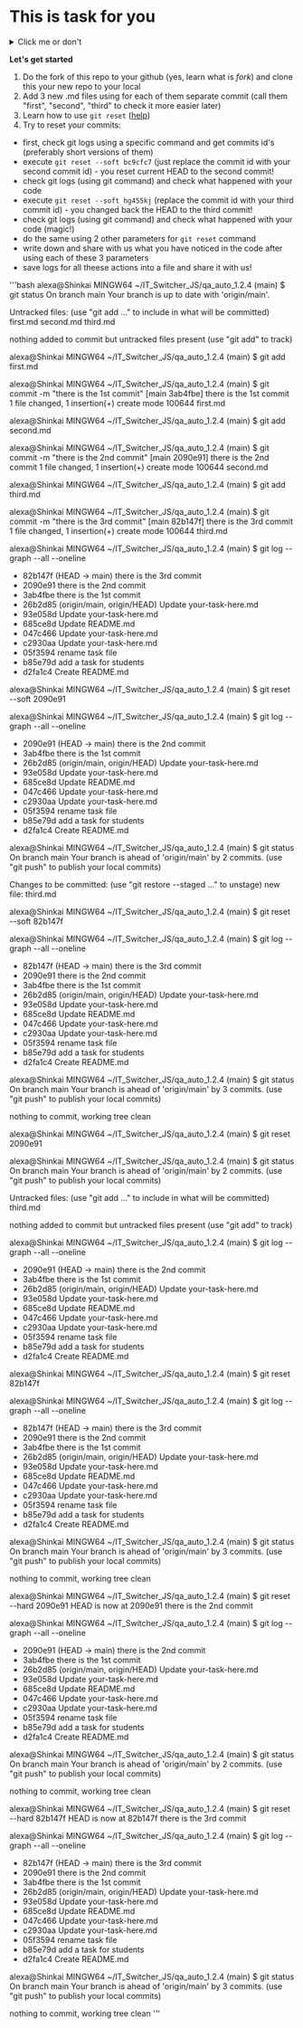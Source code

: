 # This is task for you


<details>
  <summary>Click me or don't</summary><br/>
  do you like this markdown feature? :) <br/>
  ok, but let's proceed with the tasks
</details>

**Let's get started**

1. Do the fork of this repo to your github (yes, learn what is *fork*) and clone this your new repo to your local
2. Add 3 new .md files using for each of them separate commit (call them "first", "second", "third" to check it more easier later)
3. Learn how to use `git reset` ([help](https://git-scm.com/book/ru/v2/%D0%98%D0%BD%D1%81%D1%82%D1%80%D1%83%D0%BC%D0%B5%D0%BD%D1%82%D1%8B-Git-%D0%A0%D0%B0%D1%81%D0%BA%D1%80%D1%8B%D1%82%D0%B8%D0%B5-%D1%82%D0%B0%D0%B9%D0%BD-reset))
4. Try to reset your commits:
- first, check git logs using a specific command and get commits id's (preferably short versions of them)
- execute `git reset --soft bc9cfc7` (just replace the commit id with your second commit id) - you reset current HEAD to the second commit!
- check git logs (using git command) and check what happened with your code
- execute `git reset --soft hg455kj` (replace the commit id with your third commit id) - you changed back the HEAD to the third commit!
- check git logs (using git command) and check what happened with your code (magic!)
- do the same using 2 other parameters for `git reset` command
- write down and share with us what you have noticed in the code after using each of these 3 parameters
- save logs for all theese actions into a file and share it with us!

'''bash
alexa@Shinkai MINGW64 ~/IT_Switcher_JS/qa_auto_1.2.4 (main)
$ git status
On branch main
Your branch is up to date with 'origin/main'.

Untracked files:
  (use "git add <file>..." to include in what will be committed)
        first.md
        second.md
        third.md

nothing added to commit but untracked files present (use "git add" to track)

alexa@Shinkai MINGW64 ~/IT_Switcher_JS/qa_auto_1.2.4 (main)
$ git add first.md

alexa@Shinkai MINGW64 ~/IT_Switcher_JS/qa_auto_1.2.4 (main)
$ git commit -m "there is the 1st commit"
[main 3ab4fbe] there is the 1st commit
 1 file changed, 1 insertion(+)
 create mode 100644 first.md

alexa@Shinkai MINGW64 ~/IT_Switcher_JS/qa_auto_1.2.4 (main)
$ git add second.md

alexa@Shinkai MINGW64 ~/IT_Switcher_JS/qa_auto_1.2.4 (main)
$ git commit -m "there is the 2nd commit"
[main 2090e91] there is the 2nd commit
 1 file changed, 1 insertion(+)
 create mode 100644 second.md

alexa@Shinkai MINGW64 ~/IT_Switcher_JS/qa_auto_1.2.4 (main)
$ git add third.md

alexa@Shinkai MINGW64 ~/IT_Switcher_JS/qa_auto_1.2.4 (main)
$ git commit -m "there is the 3rd commit"
[main 82b147f] there is the 3rd commit
 1 file changed, 1 insertion(+)
 create mode 100644 third.md

alexa@Shinkai MINGW64 ~/IT_Switcher_JS/qa_auto_1.2.4 (main)
$ git log --graph --all --oneline
* 82b147f (HEAD -> main) there is the 3rd commit
* 2090e91 there is the 2nd commit
* 3ab4fbe there is the 1st commit
* 26b2d85 (origin/main, origin/HEAD) Update your-task-here.md
* 93e058d Update your-task-here.md
* 685ce8d Update README.md
* 047c466 Update your-task-here.md
* c2930aa Update your-task-here.md
* 05f3594 rename task file
* b85e79d add a task for students
* d2fa1c4 Create README.md

alexa@Shinkai MINGW64 ~/IT_Switcher_JS/qa_auto_1.2.4 (main)
$ git reset --soft 2090e91

alexa@Shinkai MINGW64 ~/IT_Switcher_JS/qa_auto_1.2.4 (main)
$ git log --graph --all --oneline
* 2090e91 (HEAD -> main) there is the 2nd commit
* 3ab4fbe there is the 1st commit
* 26b2d85 (origin/main, origin/HEAD) Update your-task-here.md
* 93e058d Update your-task-here.md
* 685ce8d Update README.md
* 047c466 Update your-task-here.md
* c2930aa Update your-task-here.md
* 05f3594 rename task file
* b85e79d add a task for students
* d2fa1c4 Create README.md

alexa@Shinkai MINGW64 ~/IT_Switcher_JS/qa_auto_1.2.4 (main)
$ git status
On branch main
Your branch is ahead of 'origin/main' by 2 commits.
  (use "git push" to publish your local commits)

Changes to be committed:
  (use "git restore --staged <file>..." to unstage)
        new file:   third.md


alexa@Shinkai MINGW64 ~/IT_Switcher_JS/qa_auto_1.2.4 (main)
$ git reset --soft 82b147f

alexa@Shinkai MINGW64 ~/IT_Switcher_JS/qa_auto_1.2.4 (main)
$ git log --graph --all --oneline
* 82b147f (HEAD -> main) there is the 3rd commit
* 2090e91 there is the 2nd commit
* 3ab4fbe there is the 1st commit
* 26b2d85 (origin/main, origin/HEAD) Update your-task-here.md
* 93e058d Update your-task-here.md
* 685ce8d Update README.md
* 047c466 Update your-task-here.md
* c2930aa Update your-task-here.md
* 05f3594 rename task file
* b85e79d add a task for students
* d2fa1c4 Create README.md

alexa@Shinkai MINGW64 ~/IT_Switcher_JS/qa_auto_1.2.4 (main)
$ git status
On branch main
Your branch is ahead of 'origin/main' by 3 commits.
  (use "git push" to publish your local commits)

nothing to commit, working tree clean

alexa@Shinkai MINGW64 ~/IT_Switcher_JS/qa_auto_1.2.4 (main)
$ git reset 2090e91

alexa@Shinkai MINGW64 ~/IT_Switcher_JS/qa_auto_1.2.4 (main)
$ git status
On branch main
Your branch is ahead of 'origin/main' by 2 commits.
  (use "git push" to publish your local commits)

Untracked files:
  (use "git add <file>..." to include in what will be committed)
        third.md

nothing added to commit but untracked files present (use "git add" to track)

alexa@Shinkai MINGW64 ~/IT_Switcher_JS/qa_auto_1.2.4 (main)
$ git log --graph --all --oneline
* 2090e91 (HEAD -> main) there is the 2nd commit
* 3ab4fbe there is the 1st commit
* 26b2d85 (origin/main, origin/HEAD) Update your-task-here.md
* 93e058d Update your-task-here.md
* 685ce8d Update README.md
* 047c466 Update your-task-here.md
* c2930aa Update your-task-here.md
* 05f3594 rename task file
* b85e79d add a task for students
* d2fa1c4 Create README.md

alexa@Shinkai MINGW64 ~/IT_Switcher_JS/qa_auto_1.2.4 (main)
$ git reset 82b147f

alexa@Shinkai MINGW64 ~/IT_Switcher_JS/qa_auto_1.2.4 (main)
$ git log --graph --all --oneline
* 82b147f (HEAD -> main) there is the 3rd commit
* 2090e91 there is the 2nd commit
* 3ab4fbe there is the 1st commit
* 26b2d85 (origin/main, origin/HEAD) Update your-task-here.md
* 93e058d Update your-task-here.md
* 685ce8d Update README.md
* 047c466 Update your-task-here.md
* c2930aa Update your-task-here.md
* 05f3594 rename task file
* b85e79d add a task for students
* d2fa1c4 Create README.md

alexa@Shinkai MINGW64 ~/IT_Switcher_JS/qa_auto_1.2.4 (main)
$ git status
On branch main
Your branch is ahead of 'origin/main' by 3 commits.
  (use "git push" to publish your local commits)

nothing to commit, working tree clean

alexa@Shinkai MINGW64 ~/IT_Switcher_JS/qa_auto_1.2.4 (main)
$ git reset --hard 2090e91
HEAD is now at 2090e91 there is the 2nd commit

alexa@Shinkai MINGW64 ~/IT_Switcher_JS/qa_auto_1.2.4 (main)
$ git log --graph --all --oneline
* 2090e91 (HEAD -> main) there is the 2nd commit
* 3ab4fbe there is the 1st commit
* 26b2d85 (origin/main, origin/HEAD) Update your-task-here.md
* 93e058d Update your-task-here.md
* 685ce8d Update README.md
* 047c466 Update your-task-here.md
* c2930aa Update your-task-here.md
* 05f3594 rename task file
* b85e79d add a task for students
* d2fa1c4 Create README.md

alexa@Shinkai MINGW64 ~/IT_Switcher_JS/qa_auto_1.2.4 (main)
$ git status
On branch main
Your branch is ahead of 'origin/main' by 2 commits.
  (use "git push" to publish your local commits)

nothing to commit, working tree clean

alexa@Shinkai MINGW64 ~/IT_Switcher_JS/qa_auto_1.2.4 (main)
$ git reset --hard 82b147f
HEAD is now at 82b147f there is the 3rd commit

alexa@Shinkai MINGW64 ~/IT_Switcher_JS/qa_auto_1.2.4 (main)
$ git log --graph --all --oneline
* 82b147f (HEAD -> main) there is the 3rd commit
* 2090e91 there is the 2nd commit
* 3ab4fbe there is the 1st commit
* 26b2d85 (origin/main, origin/HEAD) Update your-task-here.md
* 93e058d Update your-task-here.md
* 685ce8d Update README.md
* 047c466 Update your-task-here.md
* c2930aa Update your-task-here.md
* 05f3594 rename task file
* b85e79d add a task for students
* d2fa1c4 Create README.md

alexa@Shinkai MINGW64 ~/IT_Switcher_JS/qa_auto_1.2.4 (main)
$ git status
On branch main
Your branch is ahead of 'origin/main' by 3 commits.
  (use "git push" to publish your local commits)

nothing to commit, working tree clean
'''
